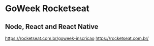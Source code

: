 # GoWeek Rocketseat
## Node, React and React Native

https://rocketseat.com.br/goweek-inscricao
https://rocketseat.com.br/
